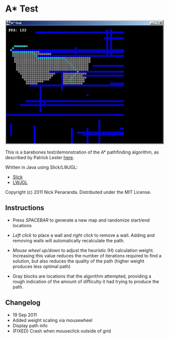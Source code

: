 A* Test
=======

![screenshot](http://github.com/nickpenaranda/astar-test/raw/master/screenshot.jpg)

This is a barebones test/demonstration of the A* pathfinding algorithm, as described by Patrick Lester [here](http://www.polyalmanac.org/games/aStarTutorial.html).

Written in Java using Slick/LWJGL:

* [Slick](http://slick.cokeandcode.com)
* [LWJGL](http://lwjgl.org)

Copyright (c) 2011 Nick Penaranda.
Distributed under the MIT License.

Instructions
------------

* Press *SPACEBAR* to generate a new map and randomize start/end locations
* *Left click* to place a wall and *right click* to remove a wall.  Adding and removing walls will automatically recalculate the path.
* *Mouse wheel up/down* to adjust the heuristic (H) calculation weight.  Increasing this value reduces the number of iterations required to find a solution, but also reduces the quality of the path (higher weight produces less optimal path)


* Gray blocks are locations that the algorithm attempted, providing a rough indication of the amount of difficulty it had trying to produce the path.

Changelog
---------
* 19 Sep 2011
 * Added weight scaling via mousewheel
 * Display path info
 * (FIXED) Crash when mouseclick outside of grid

